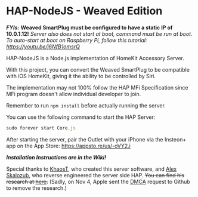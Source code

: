 HAP-NodeJS - Weaved Edition
=============
***FYIs:*** **Weaved SmartPlug must be configured to have a static IP of 10.0.1.12!**  *Server also does not start at boot, command must be run at boot. To auto-start at boot on Raspberry Pi, follow this tutorial: https://youtu.be/j6NfB1omsrQ*

HAP-NodeJS is a Node.js implementation of HomeKit Accessory Server.

With this project, you can convert the Weaved SmartPlug to be compatible with iOS HomeKit, giving it the ability to be controlled by Siri. 

The implementation may not 100% follow the HAP MFi Specification since MFi program doesn't allow individual developer to join. 

Remember to run `npm install` before actually running the server.

You can use the following command to start the HAP Server:
  ```js
  sudo forever start Core.js
  ```
After starting the server, pair the Outlet with your iPhone via the Insteon+ app on the App Store: https://appsto.re/us/-oVY2.i 

***Installation Instructions are in the Wiki!***

Special thanks to [KhaosT](https://github.com/KhaosT), who created this server software, and  [Alex Skalozub](https://twitter.com/pieceofsummer), who reverse engineered the server side HAP. ~~You can find his research at [here](https://gist.github.com/pieceofsummer/13272bf76ac1d6b58a30).~~ (Sadly, on Nov 4, Apple sent the [DMCA](https://github.com/github/dmca/blob/master/2014-11-04-Apple.md) request to Github to remove the research.)

